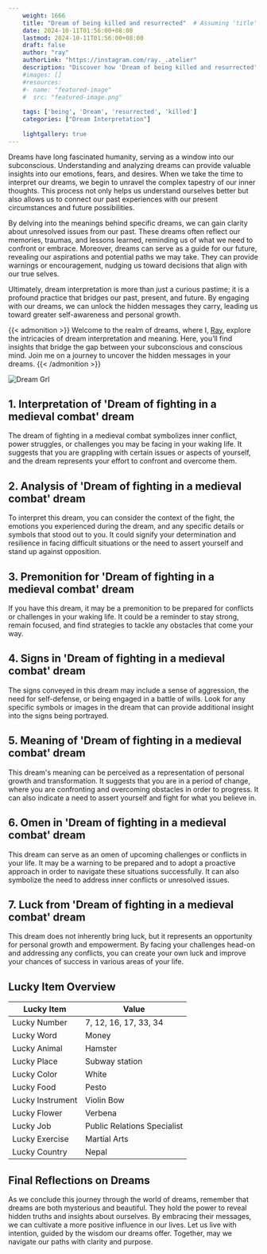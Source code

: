 ```yaml
---
    weight: 1666
    title: "Dream of being killed and resurrected"  # Assuming 'title' column exists
    date: 2024-10-11T01:56:00+08:00
    lastmod: 2024-10-11T01:56:00+08:00
    draft: false
    author: "ray"
    authorLink: "https://instagram.com/ray._.atelier"
    description: "Discover how 'Dream of being killed and resurrected' can interpret your future and uncover its significant meanings in your life."
    #images: []
    #resources:
    #- name: "featured-image"
    #  src: "featured-image.png"
    
    tags: ['being', 'Dream', 'resurrected', 'killed']
    categories: ["Dream Interpretation"]
    
    lightgallery: true
---
```

    
Dreams have long fascinated humanity, serving as a window into our subconscious. Understanding and analyzing dreams can provide valuable insights into our emotions, fears, and desires. When we take the time to interpret our dreams, we begin to unravel the complex tapestry of our inner thoughts. This process not only helps us understand ourselves better but also allows us to connect our past experiences with our present circumstances and future possibilities.

By delving into the meanings behind specific dreams, we can gain clarity about unresolved issues from our past. These dreams often reflect our memories, traumas, and lessons learned, reminding us of what we need to confront or embrace. Moreover, dreams can serve as a guide for our future, revealing our aspirations and potential paths we may take. They can provide warnings or encouragement, nudging us toward decisions that align with our true selves.

Ultimately, dream interpretation is more than just a curious pastime; it is a profound practice that bridges our past, present, and future. By engaging with our dreams, we can unlock the hidden messages they carry, leading us toward greater self-awareness and personal growth.

{{< admonition >}}
Welcome to the realm of dreams, where I, [Ray](https://instagram.com/ray._.atelier), explore the intricacies of dream interpretation and meaning. Here, you’ll find insights that bridge the gap between your subconscious and conscious mind. Join me on a journey to uncover the hidden messages in your dreams.
{{< /admonition >}}

![Dream Grl](https://cdn.pixabay.com/photo/2017/11/02/03/35/gothic-2910057_1280.jpg "Dream Grl")

## 1. Interpretation of 'Dream of fighting in a medieval combat' dream
 The dream of fighting in a medieval combat symbolizes inner conflict, power struggles, or challenges you may be facing in your waking life. It suggests that you are grappling with certain issues or aspects of yourself, and the dream represents your effort to confront and overcome them.

## 2. Analysis of 'Dream of fighting in a medieval combat' dream
 To interpret this dream, you can consider the context of the fight, the emotions you experienced during the dream, and any specific details or symbols that stood out to you. It could signify your determination and resilience in facing difficult situations or the need to assert yourself and stand up against opposition.

## 3. Premonition for 'Dream of fighting in a medieval combat' dream
 If you have this dream, it may be a premonition to be prepared for conflicts or challenges in your waking life. It could be a reminder to stay strong, remain focused, and find strategies to tackle any obstacles that come your way.

## 4. Signs in 'Dream of fighting in a medieval combat' dream
 The signs conveyed in this dream may include a sense of aggression, the need for self-defense, or being engaged in a battle of wills. Look for any specific symbols or images in the dream that can provide additional insight into the signs being portrayed.

## 5. Meaning of 'Dream of fighting in a medieval combat' dream
 This dream's meaning can be perceived as a representation of personal growth and transformation. It suggests that you are in a period of change, where you are confronting and overcoming obstacles in order to progress. It can also indicate a need to assert yourself and fight for what you believe in.

## 6. Omen in 'Dream of fighting in a medieval combat' dream
 This dream can serve as an omen of upcoming challenges or conflicts in your life. It may be a warning to be prepared and to adopt a proactive approach in order to navigate these situations successfully. It can also symbolize the need to address inner conflicts or unresolved issues.

## 7. Luck from 'Dream of fighting in a medieval combat' dream
 This dream does not inherently bring luck, but it represents an opportunity for personal growth and empowerment. By facing your challenges head-on and addressing any conflicts, you can create your own luck and improve your chances of success in various areas of your life.

## Lucky Item Overview
| Lucky Item          | Value              |
|---------------|--------------------|
| Lucky Number        | 7, 12, 16, 17, 33, 34  |
| Lucky Word          | Money |
| Lucky Animal        | Hamster |
| Lucky Place         | Subway station     |
| Lucky Color         | White     |
| Lucky Food          | Pesto      |
| Lucky Instrument    | Violin Bow |
| Lucky Flower        | Verbena    |
| Lucky Job           | Public Relations Specialist       |
| Lucky Exercise      | Martial Arts  |
| Lucky Country       | Nepal    |


##  Final Reflections on Dreams

As we conclude this journey through the world of dreams, remember that dreams are both mysterious and beautiful. They hold the power to reveal hidden truths and insights about ourselves. By embracing their messages, we can cultivate a more positive influence in our lives. Let us live with intention, guided by the wisdom our dreams offer. Together, may we navigate our paths with clarity and purpose.
